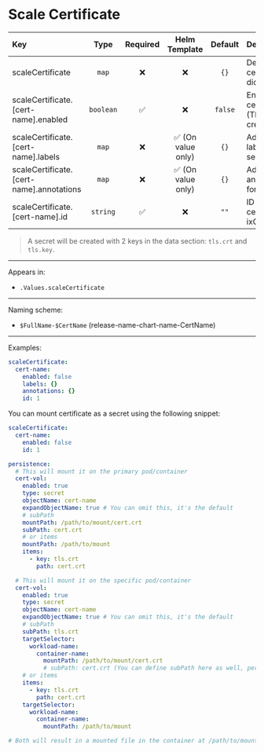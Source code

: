 # Scale Certificate

| Key                                      |   Type    | Required |   Helm Template    | Default | Description                                   |
| :--------------------------------------- | :-------: | :------: | :----------------: | :-----: | :-------------------------------------------- |
| scaleCertificate                         |  `map`   |    ❌    |         ❌         |  `{}`   | Define the certificate as dicts               |
| scaleCertificate.[cert-name].enabled     | `boolean` |    ✅    |         ❌         | `false` | Enables the certificate (The secret creation) |
| scaleCertificate.[cert-name].labels      |  `map`   |    ❌    | ✅ (On value only) |  `{}`   | Additional labels for secret                  |
| scaleCertificate.[cert-name].annotations |  `map`   |    ❌    | ✅ (On value only) |  `{}`   | Additional annotations for secret             |
| scaleCertificate.[cert-name].id          | `string`  |    ✅    |         ❌         |  `""`   | ID of the certificate in ixCertificates       |

> A secret will be created with 2 keys in the data section: `tls.crt` and `tls.key`.

---

Appears in:

- `.Values.scaleCertificate`

---

Naming scheme:

- `$FullName-$CertName` (release-name-chart-name-CertName)

---

Examples:

```yaml
scaleCertificate:
  cert-name:
    enabled: false
    labels: {}
    annotations: {}
    id: 1
```

You can mount certificate as a secret using the following snippet:

```yaml
scaleCertificate:
  cert-name:
    enabled: false
    id: 1

persistence:
  # This will mount it on the primary pod/container
  cert-vol:
    enabled: true
    type: secret
    objectName: cert-name
    expandObjectName: true # You can omit this, it's the default
    # subPath
    mountPath: /path/to/mount/cert.crt
    subPath: cert.crt
    # or items
    mountPath: /path/to/mount
    items:
      - key: tls.crt
        path: cert.crt

  # This will mount it on the specific pod/container
  cert-vol:
    enabled: true
    type: secret
    objectName: cert-name
    expandObjectName: true # You can omit this, it's the default
    # subPath
    subPath: tls.crt
    targetSelector:
      workload-name:
        container-name:
          mountPath: /path/to/mount/cert.crt
          # subPath: cert.crt (You can define subPath here as well, per container)
    # or items
    items:
      - key: tls.crt
        path: cert.crt
    targetSelector:
      workload-name:
        container-name:
          mountPath: /path/to/mount

# Both will result in a mounted file in the container at /path/to/mount/cert.crt
```
